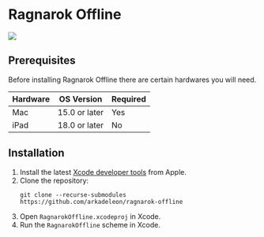 # Ragnarok Offline

![](Screenshots/Simulator%20Screenshot%20-%20Apple%20Vision%20Pro.png)

## Prerequisites
Before installing Ragnarok Offline there are certain hardwares you will need.

Hardware | OS Version    | Required
---------|---------------|---------
Mac      | 15.0 or later | Yes
iPad     | 18.0 or later | No

## Installation 

1. Install the latest [Xcode developer tools](https://developer.apple.com/xcode/downloads/) from Apple.
1. Clone the repository:
    ```shell
    git clone --recurse-submodules https://github.com/arkadeleon/ragnarok-offline
    ```
1. Open `RagnarokOffline.xcodeproj` in Xcode.
1. Run the `RagnarokOffline` scheme in Xcode.
